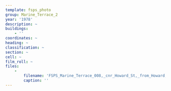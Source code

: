 ```yaml
---
template: fsps_photo
group: Marine_Terrace_2
year: '1978'
description: ~
buildings:
    - ''
coordinates: ~
heading: ~
classification: ~
section: ~
cell: ~
film_roll: ~
files:
    -
        filename: 'FSPS_Marine_Terrace_008,_cnr_Howard_St,_from_Howard,_14-2-D,_1978.png'
        caption: ''
---
```

